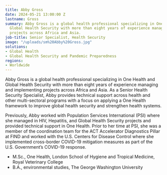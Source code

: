 ```yaml
---
title: Abby Gross
date: 2024-05-21 13:00:00 Z
lastname: Gross
summary: Abby Gross is a global health professional specializing in One Health and
  Global Health Security with more than eight years of experience managing and implementing
  projects across Africa and Asia.
job-title: Senior Specialist, Health Security
image: "/uploads/sm%20Abby%20Gross.jpg"
solutions:
- Global Health
- Global Health Security and Pandemic Preparedness
regions:
- Worldwide
---
```


Abby Gross is a global health professional specializing in One Health and Global Health Security with more than eight years of experience managing and implementing projects across Africa and Asia. As a Senior Health Security Specialist, Abby provides technical support across health and other multi-sectoral programs with a focus on applying a One Health framework to improve global health security and strengthen health systems. 

Previously, Abby worked with Population Services International (PSI) where she managed in HIV, Hepatitis, and Global Health Security projects and provided technical support in One Health. Prior to her time at PSI, she was a member of the coordination team for the ACT Accelerator Diagnostics Pillar at FIND and worked with the U.S. Centers for Disease Control where she implemented cross-border COVID-19 mitigation measures as part of the U.S. Government’s COVID-19 response. 

* M.Sc., One Health, London School of Hygiene and Tropical Medicine, Royal Veterinary College
* B.A., environmental studies, The George Washington University